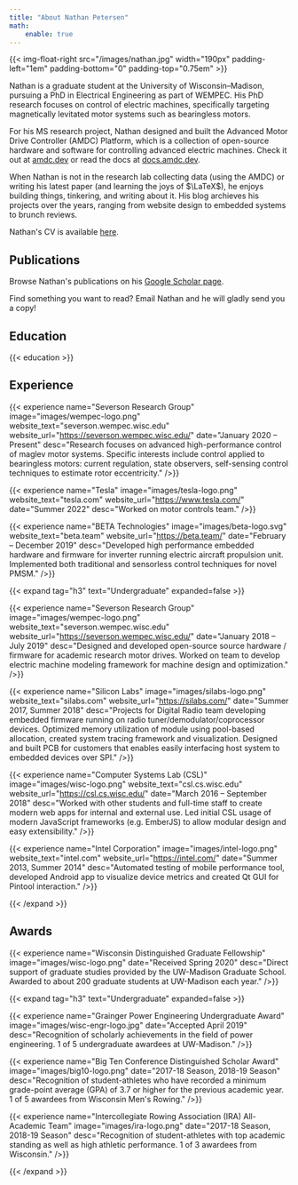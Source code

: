```yaml
---
title: "About Nathan Petersen"
math:
    enable: true
---
```


{{< img-float-right src="/images/nathan.jpg" width="190px" padding-left="1em" padding-bottom="0" padding-top="0.75em" >}}

Nathan is a graduate student at the University of Wisconsin–Madison, pursuing a PhD in Electrical Engineering as part of WEMPEC. His PhD research focuses on control of electric machines, specifically targeting magnetically levitated motor systems such as bearingless motors.

For his MS research project, Nathan designed and built the Advanced Motor Drive Controller (AMDC) Platform, which is a collection of open-source hardware and software for controlling advanced electric machines. Check it out at [amdc.dev](https://amdc.dev/) or read the docs at [docs.amdc.dev](https://docs.amdc.dev/).

When Nathan is not in the research lab collecting data (using the AMDC) or writing his latest paper (and learning the joys of $\LaTeX$), he enjoys building things, tinkering, and writing about it. His blog archieves his projects over the years, ranging from website design to embedded systems to brunch reviews.

Nathan's CV is available [here](/CV_NathanPetersen_updated_2022_03.pdf).

<!--
He believes that technologies are most disruptive when a passionate individual spans their entire lifetime — starting with initial research, to concept conception, through design and prototyping, to entrepreneurial roll out. Through his studies, he strives to change the world using this process.

To achieve high performance control of electric machines, cross-domain knowledge is required. The underlying physics must be understood, control theory must be applied, and high performance embedded systems must be used for implementation. Nathan thrives in multi-disciplinary environments, where his research and experience gives him the tools to succeed.
-->

## Publications

Browse Nathan's publications on his [Google Scholar page](https://scholar.google.com/citations?oan5hE4AAAAJ).

Find something you want to read? Email Nathan and he will gladly send you a copy!

## Education

{{< education >}} 

## Experience

{{< experience 
    name="Severson Research Group"
    image="images/wempec-logo.png"
    website_text="severson.wempec.wisc.edu"
    website_url="https://severson.wempec.wisc.edu/"
    date="January 2020 – Present"
    desc="Research focuses on advanced high-performance control of maglev motor systems. Specific interests include control applied to bearingless motors: current regulation, state observers, self-sensing control techniques to estimate rotor eccentricity."
/>}}

{{< experience 
    name="Tesla"
    image="images/tesla-logo.png"
    website_text="tesla.com"
    website_url="https://www.tesla.com/"
    date="Summer 2022"
    desc="Worked on motor controls team."
/>}}

{{< experience 
    name="BETA Technologies"
    image="images/beta-logo.svg"
    website_text="beta.team"
    website_url="https://beta.team/"
    date="February – December 2019"
    desc="Developed high performance embedded hardware and firmware for inverter running electric aircraft propulsion unit. Implemented both traditional and sensorless control techniques for novel PMSM."
/>}}

{{< expand tag="h3" text="Undergraduate" expanded=false >}}

{{< experience 
    name="Severson Research Group"
    image="images/wempec-logo.png"
    website_text="severson.wempec.wisc.edu"
    website_url="https://severson.wempec.wisc.edu/"
    date="January 2018 – July 2019"
    desc="Designed and developed open-source source hardware / firmware for academic research motor drives. Worked on team to develop electric machine modeling framework for machine design and optimization."
/>}}

{{< experience 
    name="Silicon Labs"
    image="images/silabs-logo.png"
    website_text="silabs.com"
    website_url="https://silabs.com/"
    date="Summer 2017, Summer 2018"
    desc="Projects for Digital Radio team developing embedded firmware running on radio tuner/demodulator/coprocessor devices. Optimized memory utilization of module using pool-based allocation, created system tracing framework and visualization. Designed and built PCB for customers that enables easily interfacing host system to embedded devices over SPI."
/>}}

{{< experience 
    name="Computer Systems Lab (CSL)"
    image="images/wisc-logo.png"
    website_text="csl.cs.wisc.edu"
    website_url="https://csl.cs.wisc.edu/"
    date="March 2016 – September 2018"
    desc="Worked with other students and full-time staff to create modern web apps for internal and external use. Led initial CSL usage of modern JavaScript frameworks (e.g. EmberJS) to allow modular design and easy extensibility."
/>}}

{{< experience 
    name="Intel Corporation"
    image="images/intel-logo.png"
    website_text="intel.com"
    website_url="https://intel.com/"
    date="Summer 2013, Summer 2014"
    desc="Automated testing of mobile performance tool, developed Android app to visualize device metrics and created Qt GUI for Pintool interaction."
/>}}

{{< /expand >}}

## Awards

{{< experience 
    name="Wisconsin Distinguished Graduate Fellowship"
    image="images/wisc-logo.png"
    date="Received Spring 2020"
    desc="Direct support of graduate studies provided by the UW-Madison Graduate School. Awarded to about 200 graduate students at UW-Madison each year."
/>}}

{{< expand tag="h3" text="Undergraduate" expanded=false >}}

{{< experience 
    name="Grainger Power Engineering Undergraduate Award"
    image="images/wisc-engr-logo.jpg"
    date="Accepted April 2019"
    desc="Recognition of scholarly achievements in the field of power engineering. 1 of 5 undergraduate awardees at UW-Madison."
/>}}

{{< experience 
    name="Big Ten Conference Distinguished Scholar Award"
    image="images/big10-logo.png"
    date="2017-18 Season, 2018-19 Season"
    desc="Recognition of student-athletes who have recorded a minimum grade-point average (GPA) of 3.7 or higher for the previous academic year. 1 of 5 awardees from Wisconsin Men's Rowing."
/>}}

{{< experience 
    name="Intercollegiate Rowing Association (IRA) All-Academic Team"
    image="images/ira-logo.png"
    date="2017-18 Season, 2018-19 Season"
    desc="Recognition of student-athletes with top academic standing as well as high athletic performance. 1 of 3 awardees from Wisconsin."
/>}}

{{< /expand >}}
